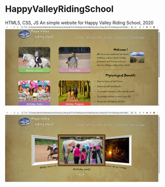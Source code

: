# HappyValleyRidingSchool
 HTML5, CSS, JS
An simple website for Happy Valley Riding School, 2020
![](HappyValley/images/HappyValley--HomePage.png)

![](HappyValley/images/HappyValley--Gallery.png)
